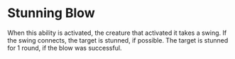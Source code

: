 ﻿# Stunning Blow

When this ability is activated, the creature that activated it takes a swing.
If the swing connects, the target is stunned, if possible.
The target is stunned for 1 round, if the blow was successful.